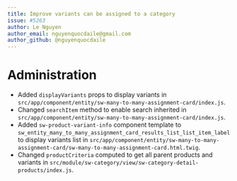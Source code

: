 ```yaml
---
title: Improve variants can be assigned to a category
issue: #5263
author: Le Nguyen
author_email: nguyenquocdaile@gmail.com
author_github: @nguyenquocdaile
---
```

# Administration
* Added `displayVariants` props to display variants in `src/app/component/entity/sw-many-to-many-assignment-card/index.js`.
* Changed `searchItem` method to enable search inherited in `src/app/component/entity/sw-many-to-many-assignment-card/index.js`.
* Added `sw-product-variant-info` component template to `sw_entity_many_to_many_assignment_card_results_list_list_item_label` to display variants list in `src/app/component/entity/sw-many-to-many-assignment-card/sw-many-to-many-assignment-card.html.twig`.
* Changed `productCriteria` computed to get all parent products and variants in `src/module/sw-category/view/sw-category-detail-products/index.js`.
